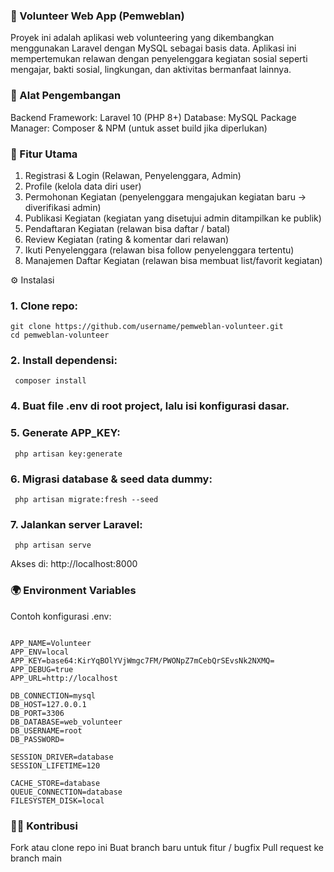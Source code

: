 ### 🌟 Volunteer Web App (Pemweblan)

Proyek ini adalah aplikasi web volunteering yang dikembangkan menggunakan Laravel dengan MySQL sebagai basis data.
Aplikasi ini mempertemukan relawan dengan penyelenggara kegiatan sosial seperti mengajar, bakti sosial, lingkungan, dan aktivitas bermanfaat lainnya.

### 🔧 Alat Pengembangan
Backend Framework: Laravel 10 (PHP 8+)
Database: MySQL
Package Manager: Composer & NPM (untuk asset build jika diperlukan)

### 🚀 Fitur Utama
1. Registrasi & Login (Relawan, Penyelenggara, Admin)
2. Profile (kelola data diri user)
3. Permohonan Kegiatan (penyelenggara mengajukan kegiatan baru → diverifikasi admin)
4. Publikasi Kegiatan (kegiatan yang disetujui admin ditampilkan ke publik)
5. Pendaftaran Kegiatan (relawan bisa daftar / batal)
6. Review Kegiatan (rating & komentar dari relawan)
7. Ikuti Penyelenggara (relawan bisa follow penyelenggara tertentu)
8. Manajemen Daftar Kegiatan (relawan bisa membuat list/favorit kegiatan)

⚙️ Instalasi

### 1. Clone repo:
    git clone https://github.com/username/pemweblan-volunteer.git
    cd pemweblan-volunteer


### 2. Install dependensi:
   ````
    composer install
   ````

### 4. Buat file .env di root project, lalu isi konfigurasi dasar.

### 5. Generate APP_KEY:
   ````
    php artisan key:generate
   ````
### 6. Migrasi database & seed data dummy:
   ````
    php artisan migrate:fresh --seed
   ````
### 7. Jalankan server Laravel:
   ````
    php artisan serve
   ````
Akses di: http://localhost:8000

### 🌍 Environment Variables

Contoh konfigurasi .env:
````

APP_NAME=Volunteer
APP_ENV=local
APP_KEY=base64:KirYqBOlYVjWmgc7FM/PWONpZ7mCebQrSEvsNk2NXMQ=
APP_DEBUG=true
APP_URL=http://localhost

DB_CONNECTION=mysql
DB_HOST=127.0.0.1
DB_PORT=3306
DB_DATABASE=web_volunteer
DB_USERNAME=root
DB_PASSWORD=

SESSION_DRIVER=database
SESSION_LIFETIME=120

CACHE_STORE=database
QUEUE_CONNECTION=database
FILESYSTEM_DISK=local
````
### 👨‍💻 Kontribusi
Fork atau clone repo ini
Buat branch baru untuk fitur / bugfix
Pull request ke branch main
